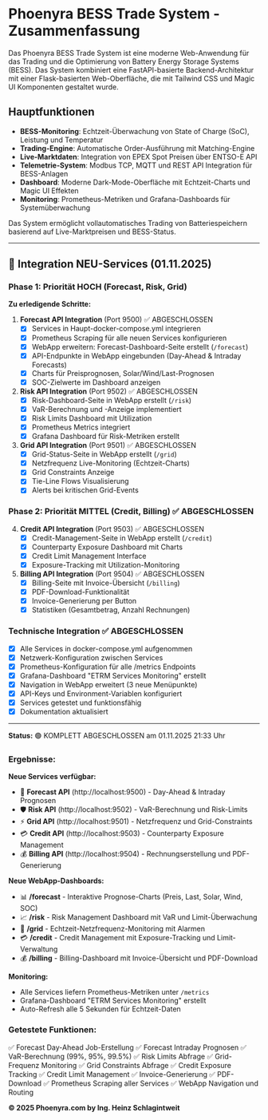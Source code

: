 # Phoenyra BESS Trade System - Zusammenfassung

Das Phoenyra BESS Trade System ist eine moderne Web-Anwendung für das Trading und die Optimierung von Battery Energy Storage Systems (BESS). Das System kombiniert eine FastAPI-basierte Backend-Architektur mit einer Flask-basierten Web-Oberfläche, die mit Tailwind CSS und Magic UI Komponenten gestaltet wurde.

## Hauptfunktionen

- **BESS-Monitoring**: Echtzeit-Überwachung von State of Charge (SoC), Leistung und Temperatur
- **Trading-Engine**: Automatische Order-Ausführung mit Matching-Engine
- **Live-Marktdaten**: Integration von EPEX Spot Preisen über ENTSO-E API
- **Telemetrie-System**: Modbus TCP, MQTT und REST API Integration für BESS-Anlagen
- **Dashboard**: Moderne Dark-Mode-Oberfläche mit Echtzeit-Charts und Magic UI Effekten
- **Monitoring**: Prometheus-Metriken und Grafana-Dashboards für Systemüberwachung

Das System ermöglicht vollautomatisches Trading von Batteriespeichern basierend auf Live-Marktpreisen und BESS-Status.

---

## 🚀 Integration NEU-Services (01.11.2025)

### Phase 1: Priorität HOCH (Forecast, Risk, Grid)

**Zu erledigende Schritte:**

1. **Forecast API Integration** (Port 9500) ✅ ABGESCHLOSSEN
   - [x] Services in Haupt-docker-compose.yml integrieren
   - [x] Prometheus Scraping für alle neuen Services konfigurieren
   - [x] WebApp erweitern: Forecast-Dashboard-Seite erstellt (`/forecast`)
   - [x] API-Endpunkte in WebApp eingebunden (Day-Ahead & Intraday Forecasts)
   - [x] Charts für Preisprognosen, Solar/Wind/Last-Prognosen
   - [x] SOC-Zielwerte im Dashboard anzeigen

2. **Risk API Integration** (Port 9502) ✅ ABGESCHLOSSEN
   - [x] Risk-Dashboard-Seite in WebApp erstellt (`/risk`)
   - [x] VaR-Berechnung und -Anzeige implementiert
   - [x] Risk Limits Dashboard mit Utilization
   - [x] Prometheus Metrics integriert
   - [x] Grafana Dashboard für Risk-Metriken erstellt

3. **Grid API Integration** (Port 9501) ✅ ABGESCHLOSSEN
   - [x] Grid-Status-Seite in WebApp erstellt (`/grid`)
   - [x] Netzfrequenz Live-Monitoring (Echtzeit-Charts)
   - [x] Grid Constraints Anzeige
   - [x] Tie-Line Flows Visualisierung
   - [x] Alerts bei kritischen Grid-Events

### Phase 2: Priorität MITTEL (Credit, Billing) ✅ ABGESCHLOSSEN

4. **Credit API Integration** (Port 9503) ✅ ABGESCHLOSSEN
   - [x] Credit-Management-Seite in WebApp erstellt (`/credit`)
   - [x] Counterparty Exposure Dashboard mit Charts
   - [x] Credit Limit Management Interface
   - [x] Exposure-Tracking mit Utilization-Monitoring

5. **Billing API Integration** (Port 9504) ✅ ABGESCHLOSSEN
   - [x] Billing-Seite mit Invoice-Übersicht (`/billing`)
   - [x] PDF-Download-Funktionalität
   - [x] Invoice-Generierung per Button
   - [x] Statistiken (Gesamtbetrag, Anzahl Rechnungen)

### Technische Integration ✅ ABGESCHLOSSEN

- [x] Alle Services in docker-compose.yml aufgenommen
- [x] Netzwerk-Konfiguration zwischen Services
- [x] Prometheus-Konfiguration für alle /metrics Endpoints
- [x] Grafana-Dashboard "ETRM Services Monitoring" erstellt
- [x] Navigation in WebApp erweitert (3 neue Menüpunkte)
- [x] API-Keys und Environment-Variablen konfiguriert
- [x] Services getestet und funktionsfähig
- [x] Dokumentation aktualisiert

---

**Status:** 🟢 KOMPLETT ABGESCHLOSSEN am 01.11.2025 21:33 Uhr

### Ergebnisse:

**Neue Services verfügbar:**
- 🔮 **Forecast API** (http://localhost:9500) - Day-Ahead & Intraday Prognosen
- 🛡️ **Risk API** (http://localhost:9502) - VaR-Berechnung und Risk-Limits
- ⚡ **Grid API** (http://localhost:9501) - Netzfrequenz und Grid-Constraints
- 💳 **Credit API** (http://localhost:9503) - Counterparty Exposure Management
- 💰 **Billing API** (http://localhost:9504) - Rechnungserstellung und PDF-Generierung

**Neue WebApp-Dashboards:**
- 📊 **/forecast** - Interaktive Prognose-Charts (Preis, Last, Solar, Wind, SOC)
- 📈 **/risk** - Risk Management Dashboard mit VaR und Limit-Überwachung
- 🔌 **/grid** - Echtzeit-Netzfrequenz-Monitoring mit Alarmen
- 💳 **/credit** - Credit Management mit Exposure-Tracking und Limit-Verwaltung
- 💰 **/billing** - Billing-Dashboard mit Invoice-Übersicht und PDF-Download

**Monitoring:**
- Alle Services liefern Prometheus-Metriken unter `/metrics`
- Grafana-Dashboard "ETRM Services Monitoring" erstellt
- Auto-Refresh alle 5 Sekunden für Echtzeit-Daten

### Getestete Funktionen:
✅ Forecast Day-Ahead Job-Erstellung
✅ Forecast Intraday Prognosen
✅ VaR-Berechnung (99%, 95%, 99.5%)
✅ Risk Limits Abfrage
✅ Grid-Frequenz Monitoring
✅ Grid Constraints Abfrage
✅ Credit Exposure Tracking
✅ Credit Limit Management
✅ Invoice-Generierung
✅ PDF-Download
✅ Prometheus Scraping aller Services
✅ WebApp Navigation und Routing

**© 2025 Phoenyra.com by Ing. Heinz Schlagintweit**
